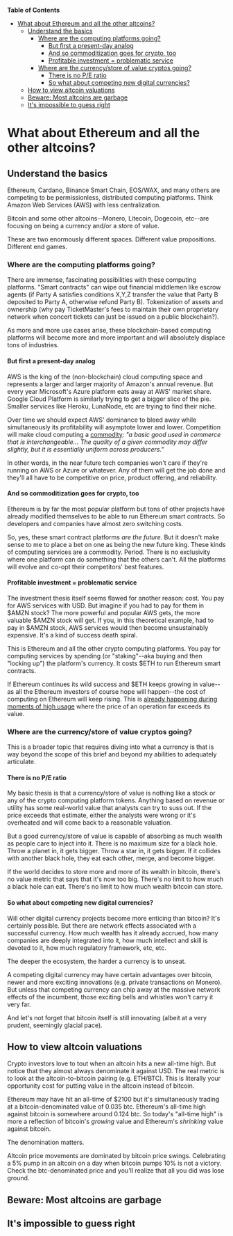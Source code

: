 <!-- START doctoc generated TOC please keep comment here to allow auto update -->
<!-- DON'T EDIT THIS SECTION, INSTEAD RE-RUN doctoc TO UPDATE -->
**Table of Contents**

- [What about Ethereum and all the other altcoins?](#what-about-ethereum-and-all-the-other-altcoins)
  - [Understand the basics](#understand-the-basics)
    - [Where are the computing platforms going?](#where-are-the-computing-platforms-going)
      - [But first a present-day analog](#but-first-a-present-day-analog)
      - [And so commoditization goes for crypto, too](#and-so-commoditization-goes-for-crypto-too)
      - [Profitable investment = problematic service](#profitable-investment--problematic-service)
    - [Where are the currency/store of value cryptos going?](#where-are-the-currencystore-of-value-cryptos-going)
      - [There is no P/E ratio](#there-is-no-pe-ratio)
      - [So what about competing new digital currencies?](#so-what-about-competing-new-digital-currencies)
  - [How to view altcoin valuations](#how-to-view-altcoin-valuations)
  - [Beware: Most altcoins are garbage](#beware-most-altcoins-are-garbage)
  - [It's impossible to guess right](#its-impossible-to-guess-right)

<!-- END doctoc generated TOC please keep comment here to allow auto update -->

# What about Ethereum and all the other altcoins?

## Understand the basics
Ethereum, Cardano, Binance Smart Chain, EOS/WAX, and many others are competing to be permissionless, distributed computing platforms. Think Amazon Web Services (AWS) with less centralization.

Bitcoin and some other altcoins--Monero, Litecoin, Dogecoin, etc--are focusing on being a currency and/or a store of value.

These are two enormously different spaces. Different value propositions. Different end games.

### Where are the computing platforms going?
There are immense, fascinating possibilities with these computing platforms. "Smart contracts" can wipe out financial middlemen like escrow agents (if Party A satisfies conditions X,Y,Z transfer the value that Party B deposited to Party A, otherwise refund Party B). Tokenization of assets and ownership (why pay TicketMaster's fees to maintain their own proprietary network when concert tickets can just be issued on a public blockchain?).

As more and more use cases arise, these blockchain-based computing platforms will become more and more important and will absolutely displace tons of industries.

#### But first a present-day analog
AWS is the king of the (non-blockchain) cloud computing space and represents a larger and larger majority of Amazon's annual revenue. But every year Microsoft's Azure platform eats away at AWS' market share. Google Cloud Platform is similarly trying to get a bigger slice of the pie. Smaller services like Heroku, LunaNode, etc are trying to find their niche.

Over time we should expect AWS' dominance to bleed away while simultaneously its profitability will asymptote lower and lower. Competition will make cloud computing a [commodity](https://www.investopedia.com/terms/c/commodity.asp): _"a basic good used in commerce that is interchangeable... The quality of a given commodity may differ slightly, but it is essentially uniform across producers."_

In other words, in the near future tech companies won't care if they're running on AWS or Azure or whatever. Any of them will get the job done and they'll all have to be competitive on price, product offering, and reliability.

#### And so commoditization goes for crypto, too
Ethereum is by far the most popular platform but tons of other projects have already modified themselves to be able to run Ethereum smart contracts. So developers and companies have almost zero switching costs.

So, yes, these smart contract platforms _are the future_. But it doesn't make sense to me to place a bet on one as being the new future king. These kinds of computing services are a commodity. Period. There is no exclusivity where one platform can do something that the others can't. All the platforms will evolve and co-opt their competitors' best features.

#### Profitable investment = problematic service
The investment thesis itself seems flawed for another reason: cost. You pay for AWS services with USD. But imagine if you had to pay for them in $AMZN stock? The more powerful and popular AWS gets, the more valuable $AMZN stock will get. If you, in this theoretical example, had to pay in $AMZN stock, AWS services would then become unsustainably expensive. It's a kind of success death spiral.

This is Ethereum and all the other crypto computing platforms. You pay for computing services by spending (or "staking"--aka buying and then "locking up") the platform's currency. It costs $ETH to run Ethereum smart contracts.

If Ethereum continues its wild success and $ETH keeps growing in value--as all the Ethereum investors of course hope will happen--the cost of computing on Ethereum will keep rising. This is [already happening during moments of high usage](https://www.coindesk.com/high-gas-fees-prevent-ethereum-from-being-ethereum) where the price of an operation far exceeds its value.


### Where are the currency/store of value cryptos going?
This is a broader topic that requires diving into what a currency is that is way beyond the scope of this brief and beyond my abilities to adequately articulate.

#### There is no P/E ratio
My basic thesis is that a currency/store of value is nothing like a stock or any of the crypto computing platform tokens. Anything based on revenue or utility has some real-world value that analysts can try to suss out. If the price exceeds that estimate, either the analysts were wrong or it's overheated and will come back to a reasonable valuation.

But a good currency/store of value is capable of absorbing as much wealth as people care to inject into it. There is no maximum size for a black hole. Throw a planet in, it gets bigger. Throw a star in, it gets bigger. If it collides with another black hole, they eat each other, merge, and become bigger.

If the world decides to store more and more of its wealth in bitcoin, there's no value metric that says that it's now too big. There's no limit to how much a black hole can eat. There's no limit to how much wealth bitcoin can store.

#### So what about competing new digital currencies?
Will other digital currency projects become more enticing than bitcoin? It's certainly possible. But there are network effects associated with a successful currency. How much wealth has it already accrued, how many companies are deeply integrated into it, how much intellect and skill is devoted to it, how much regulatory framework, etc, etc.

The deeper the ecosystem, the harder a currency is to unseat.

A competing digital currency may have certain advantages over bitcoin, newer and more exciting innovations (e.g. private transactions on Monero). But unless that competing currency can chip away at the massive network effects of the incumbent, those exciting bells and whistles won't carry it very far.

And let's not forget that bitcoin itself is still innovating (albeit at a very prudent, seemingly glacial pace).

## How to view altcoin valuations
Crypto investors love to tout when an altcoin hits a new all-time high. But notice that they almost always denominate it against USD. The real metric is to look at the altcoin-to-bitcoin pairing (e.g. ETH/BTC). This is literally your opportunity cost for putting value in the altcoin instead of bitcoin.

Ethereum may have hit an all-time of $2100 but it's simultaneously trading at a bitcoin-denominated value of 0.035 btc. Ethereum's all-time high against bitcoin is somewhere around 0.124 btc. So today's "all-time high" is more a reflection of bitcoin's _growing_ value and Ethereum's _shrinking_ value against bitcoin.

The denomination matters.

Altcoin price movements are dominated by bitcoin price swings. Celebrating a 5% pump in an altcoin on a day when bitcoin pumps 10% is not a victory. Check the btc-denominated price and you'll realize that all you did was lose ground. 


## Beware: Most altcoins are garbage


## It's impossible to guess right
